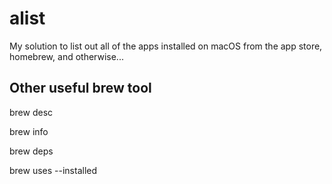 # alist
My solution to list out all of the apps installed on macOS from the app store, homebrew, and otherwise...


## Other useful brew tool

brew desc <formula>

brew info <formula>

brew deps <formula>

brew uses --installed <formula>
